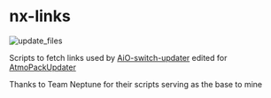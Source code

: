 # nx-links

![update_files](https://github.com/HamletDuFromage/nx-links/workflows/update_files/badge.svg)

Scripts to fetch links used by [AiO-switch-updater](https://github.com/HamletDuFromage/aio-switch-updater) edited for [AtmoPackUpdater](https://github.com/PoloNX/AtmoPackUpdater)

Thanks to Team Neptune for their scripts serving as the base to mine
